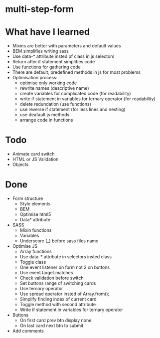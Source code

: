 # multi-step-form

# What have I learned
- Mixins are better with parameters and default values
- BEM simplifies writing sass
- Use data-* attribute insted of class in js selectors
- Return after if statement simplifies code
- Use functions for gathering code
- There are default, predefined methods in js for most problems
- Optimisation process:
  - optimise only working code
  - rewrite names (descriptive name)
  - create variables for complicated code (for readability)
  - write if statement in variables for ternary operator (for readability)
  - delete redundation (use functions)
  - use reverse if statement (for less lines and nesting)
  - use deafault js methods
  - arrange code in functions

# Todo
- Animate card switch
- HTML or JS Validation
- Objects


# Done
- Form structure
  - Style elements
  - BEM
  - Optimise html5
  - Data* attribute
- SASS
  - Mixin functions
  - Variables
  - Underscore (_) before sass files name
- Optimise JS
  - Array functions
  - Use data-* attribute in selectors insted class
  - Toggle class
  - One event listener on form not 2 on buttons
  - Use event.target.matches
  - Check validation before switch
  - Set buttons range of switching cards
  - Use ternary operator
  - Use spread operator insted of Array.from();
  - Simplify finding index of current card
  - Toggle method with second attribute
  - Write if statement in variables for ternary operator
- Buttons
  - On first card prev btn display none
  - On last card next btn to submit
- Add comments